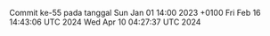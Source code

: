 Commit ke-55 pada tanggal Sun Jan 01 14:00 2023 +0100
Fri Feb 16 14:43:06 UTC 2024
Wed Apr 10 04:27:37 UTC 2024
